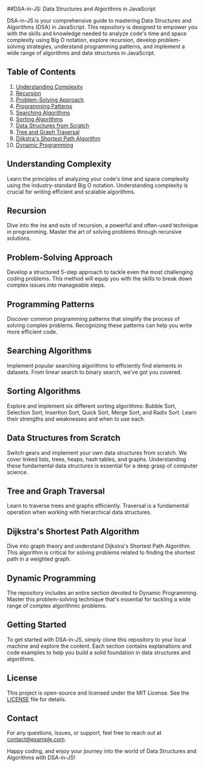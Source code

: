 ##DSA-in-JS: Data Structures and Algorithms in JavaScript


DSA-in-JS is your comprehensive guide to mastering Data Structures and Algorithms (DSA) in JavaScript. This repository is designed to empower you with the skills and knowledge needed to analyze code's time and space complexity using Big O notation, explore recursion, develop problem-solving strategies, understand programming patterns, and implement a wide range of algorithms and data structures in JavaScript.

## Table of Contents

1. [Understanding Complexity](#understanding-complexity)
2. [Recursion](#recursion)
3. [Problem-Solving Approach](#problem-solving-approach)
4. [Programming Patterns](#programming-patterns)
5. [Searching Algorithms](#searching-algorithms)
6. [Sorting Algorithms](#sorting-algorithms)
7. [Data Structures from Scratch](#data-structures-from-scratch)
8. [Tree and Graph Traversal](#tree-and-graph-traversal)
9. [Dijkstra's Shortest Path Algorithm](#dijkstras-shortest-path-algorithm)
10. [Dynamic Programming](#dynamic-programming)

## Understanding Complexity

Learn the principles of analyzing your code's time and space complexity using the industry-standard Big O notation. Understanding complexity is crucial for writing efficient and scalable algorithms.

## Recursion

Dive into the ins and outs of recursion, a powerful and often-used technique in programming. Master the art of solving problems through recursive solutions.

## Problem-Solving Approach

Develop a structured 5-step approach to tackle even the most challenging coding problems. This method will equip you with the skills to break down complex issues into manageable steps.

## Programming Patterns

Discover common programming patterns that simplify the process of solving complex problems. Recognizing these patterns can help you write more efficient code.

## Searching Algorithms

Implement popular searching algorithms to efficiently find elements in datasets. From linear search to binary search, we've got you covered.

## Sorting Algorithms

Explore and implement six different sorting algorithms: Bubble Sort, Selection Sort, Insertion Sort, Quick Sort, Merge Sort, and Radix Sort. Learn their strengths and weaknesses and when to use each.

## Data Structures from Scratch

Switch gears and implement your own data structures from scratch. We cover linked lists, trees, heaps, hash tables, and graphs. Understanding these fundamental data structures is essential for a deep grasp of computer science.

## Tree and Graph Traversal

Learn to traverse trees and graphs efficiently. Traversal is a fundamental operation when working with hierarchical data structures.

## Dijkstra's Shortest Path Algorithm

Dive into graph theory and understand Dijkstra's Shortest Path Algorithm. This algorithm is critical for solving problems related to finding the shortest path in a weighted graph.

## Dynamic Programming

The repository includes an entire section devoted to Dynamic Programming. Master this problem-solving technique that's essential for tackling a wide range of complex algorithmic problems.

## Getting Started

To get started with DSA-in-JS, simply clone this repository to your local machine and explore the content. Each section contains explanations and code examples to help you build a solid foundation in data structures and algorithms.


## License

This project is open-source and licensed under the MIT License. See the [LICENSE](MIT) file for details.

## Contact

For any questions, issues, or support, feel free to reach out at [contact@example.com](mailto:kumroshan120@gmail.com).

Happy coding, and enjoy your journey into the world of Data Structures and Algorithms with DSA-in-JS!
